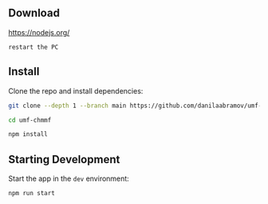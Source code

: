 ## Download

https://nodejs.org/

`restart the PC`

## Install

Clone the repo and install dependencies:

```bash
git clone --depth 1 --branch main https://github.com/danilaabramov/umf-chmmf

cd umf-chmmf

npm install
```

## Starting Development

Start the app in the `dev` environment:

```bash
npm run start
```
